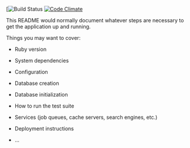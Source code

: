 [![Build Status](https://codeship.com/projects/22a12e20-820e-0136-b5a3-56a2763611bb/status?branch=master)
[![Code Climate](https://codeclimate.com/github/RobertAndersonHaynes/portfolio-site/badges/gpa.svg)](https://codeclimate.com/github/RobertAndersonHaynes/portfolio-site)


This README would normally document whatever steps are necessary to get the
application up and running.

Things you may want to cover:

* Ruby version

* System dependencies

* Configuration

* Database creation

* Database initialization

* How to run the test suite

* Services (job queues, cache servers, search engines, etc.)

* Deployment instructions

* ...
